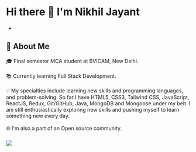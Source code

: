 # Hi there 👋 I'm Nikhil Jayant
*
🚀 About Me 
---
🎓 Final semester MCA student at BVICAM, New Delhi. <br />
<br />
📚 Currently learning Full Stack Development. <br />
<br />
💡 My specialties include learning new skills and programming languages, and problem-solving. So far I have HTML5, CSS3, Tailwind CSS, JavaScript, ReactJS, Redux, Git/GitHub, Java, MongoDB and Mongoose under my belt. I am still enthusiastically exploring new skills and pushing myself to learn something new every day. <br />
<br />
🌐 I'm also a part of an Open source community.
### <img src="https://github-readme-streak-stats.herokuapp.com/?user=nikhiljayant&theme=dark" />
<!--
**nikhiljayant/nikhiljayant** is a ✨ _special_ ✨ repository because its `README.md` (this file) appears on your GitHub profile.

Here are some ideas to get you started:

- 🔭 I’m currently working on ...
- 🌱 I’m currently learning ...
- 👯 I’m looking to collaborate on ...
- 🤔 I’m looking for help with ...
- 💬 Ask me about ...
- 📫 How to reach me: ...
- 😄 Pronouns: ...
- ⚡ Fun fact: ...
-->

